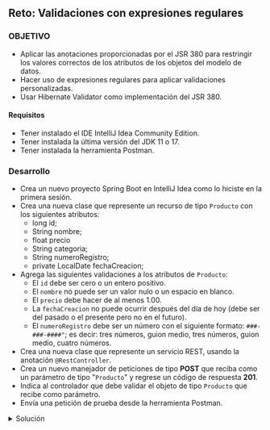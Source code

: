 ## Reto: Validaciones con expresiones regulares

### OBJETIVO
- Aplicar las anotaciones proporcionadas por el JSR 380 para restringir los valores correctos de los atributos de los objetos del modelo de datos.
- Hacer uso de expresiones regulares para aplicar validaciones personalizadas.
- Usar Hibernate Validator como implementación del JSR 380.

#### Requisitos
- Tener instalado el IDE IntelliJ Idea Community Edition.
- Tener instalada la última versión del JDK 11 o 17.
- Tener instalada la herramienta Postman.

### Desarrollo
- Crea un nuevo proyecto Spring Boot en IntelliJ Idea como lo hiciste en la primera sesión.
- Crea una nueva clase que represente un recurso de tipo `Producto` con los siguientes atributos: 
    - long id;
    - String nombre;
    - float precio
    - String categoria;
    - String numeroRegistro;
    - private LocalDate fechaCreacion;
- Agrega las siguientes validaciones a los atributos de `Producto`:
    - El `id` debe ser cero o un entero positivo.
    - El `nombre` no puede ser un valor nulo o un espacio en blanco.
    - El `precio` debe hacer de al menos 1.00.
    - La `fechaCreacion` no puede ocurrir después del día de hoy (debe ser del pasado o el presente pero no en el futuro).
    - El `numeroRegistro` debe ser un número con el siguiente formato: `###-###-####"`; es decir: tres números, guion medio, tres números, guion medio, cuatro números.
- Crea una nueva clase que represente un servicio REST, usando la anotación `@RestController`.
- Crea un nuevo manejador de peticiones de tipo **POST** que reciba como un parámetro de tipo "`Producto`" y regrese un código de respuesta **201**.
- Indica al controlador que debe validar el objeto de tipo `Producto` que recibe como parámetro.
- Envía una petición de prueba desde la herramienta Postman.


<details>
	<summary>Solución</summary>
1. Crea un proyecto Maven usando Spring Initializr desde el IDE IntelliJ Idea.

2. En la ventana que se abre selecciona las siguientes opciones:
- Grupo, artefacto y nombre del proyecto. 
- Tipo de proyecto: **Maven Project**. 
- Lenguaje: **Java**. 
- Forma de empaquetar la aplicación: **jar**. 
- Versión de Java: **11** o **17**.

3. En la siguiente ventana elige Spring Web y **Validation** como dependencias del proyecto:

![imagen](img/img_01.png)

4. Dale un nombre y una ubicación al proyecto y presiona el botón Finish.

En el proyecto que se acaba de crear debes tener el siguiente paquete: `org.bedu.java.backend.sesion3.reto1`. Dentro crea dos subpaquetes: `model` y `controllers`.

5. Dentro del paquete `model` crea una nueva clase llamada "`Producto`" con los siguientes atributos:

```java
    private long id;
    private String nombre;
    private String categoria;
    private float precio;
    private String numeroRegistro;
    private LocalDate fechaCreacion;
```

Agrega también los *getter*s y *setter*s de cada atributo.

6. Agrega las siguientes validaciones a los atributos:

```java
    @PositiveOrZero
    private long id;

    @NotBlank
    private String nombre;

    private String categoria;

    @DecimalMin(value = "1.00", inclusive = true)
    private float precio;

    @Pattern(regexp = "^(\\d{3}[-]?){2}\\d{4}$")
    private String numeroRegistro;

    @PastOrPresent
    private LocalDate fechaCreacion;
```

7. En el paquete `controllers` agrega una clase llamada `ProductoController` y decórala con la anotación `@RestController`, de la siguiente forma:

```java
@RestController
public class ProductoController {
}
```

8. Agrega un nuevo manejador de peticiones tipo `POST` el cual reciba como parámetro un objeto de tipo `Producto` y regrese un objeto de tipo `ResponseEntity`, de la siguiente forma:

```
        @PostMapping("/producto")
        public ResponseEntity<Void> creaProducto(@RequestBody Producto producto){
            return ResponseEntity.ok().build();
        }
```

9. Indica que el objeto de tipo `Producto` se debe validar usando la anotación `@Valid`:

```java
    @PostMapping("/producto")
    public ResponseEntity<Void> creaProducto(@Valid @RequestBody Producto producto){
        return ResponseEntity.ok().build();
    }
```

10. Desde Postman envía una petición JSON con la siguiente información:

```json
{
    "nombre": "Curso Java Backend",
    "categoria": "Backend",
    "precio": 1.15,
    "numeroRegistro": "202-555-0125",
    "fechaCreacion": "2020-11-21"
}
```

![imagen](img/img_02.png)

</details>
